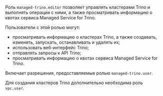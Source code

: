 Роль `managed-trino.editor` позволяет управлять кластерами Trino и выполнять операции с ними, а также просматривать информацию о квотах сервиса Managed Service for Trino.

Пользователи с этой ролью могут:
* просматривать информацию о кластерах Trino, а также создавать, изменять, запускать, останавливать и удалять их;
* использовать веб-интерфейс Trino;
* отправлять запросы к API Trino;
* просматривать информацию о квотах сервиса Managed Service for Trino.

Включает разрешения, предоставляемые ролью `managed-trino.user`.

Для создания кластеров Trino дополнительно необходима роль `vpc.user`.
